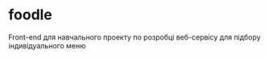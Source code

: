 # foodle
Front-end для навчального проекту по розробці веб-сервісу для підбору індивідуального меню
